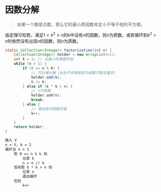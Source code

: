 # 因数分解

>如果一个数是合数，那么它的最小质因数肯定小于等于他的平方根。

由定理可知若，满足$1<k^2≤n$的$k$中没有$n$的因数，则$n$为质数。或若循环到$k^2>n$时依然没有出现$n$的因数，则$n$为质数。

```java
static Collection<Integer> factorization(int n) {
    Collection<Integer> holder = new ArrayList<>();
    int k = 2; // 从最小的素数开始
    while (n > 1) {
        if (0 == n % k) {
            // 可以被分解（此处不自增是因为因数可能会重复）
            holder.add(k);
            n /= k;
        } else if (k * k > n) {
            // n为素数
            holder.add(n);
            break;
        } else {
            // 增加尝试因数的值
            k++;
        }
    }
    return holder;
}
```

```txt
输入 V
n = V, k = 2
循环当 n > 1
    若 0 == n % k 则
        记录 k
        n = n // k
    否则若 k * k > n 则
        记录 n
        退出循环
    否则
        k++
```